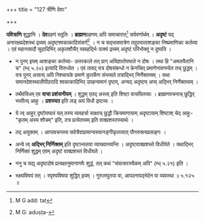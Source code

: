 +++
title = "127 त्रीणि देवाः"

+++


**पवित्राणि** शुद्धानि । **देव**ग्रहणं स्तुतिः । **ब्राह्मण**ग्रहणम् अपि समाचारात्[^२५६] सर्ववर्णार्थम् । **अदृष्टं** यद् अनारक्षप्रदेशस्थं द्रव्यम् अदृष्टश्वकाकादिसंसर्गं[^२५७] । न च सद्भावमात्रेण तदुपघाताशङ्का निष्प्रमाणिका कर्तव्या । एवं महानसादौ सूदादिभिर् अकृतशौचैर् व्यवहर्द्भिः पाक्यं द्रव्यम् अदृष्टं परिभोक्तुं न दुष्यति । 


[^२५७]:
     M G: aduṣṭa-


[^२५६]:
     M G add: tat

- न पुनर् इयम् आशङ्का कर्तव्या- उत्तरकाले तत् प्राग् अविज्ञातोपघाते न दोषः । तथा हि "अमतयैतानि च" (म्ध् ५.२०) इत्यादि विरुध्येत । एवं तावद् यत्र दोषसंबन्धो न केनचित् प्रमाणेनावगम्येत तच् छुद्धम् । यत्र पुनर् असत्य् अपि निश्चायके प्रमाणे कुतर्केण संभव्यते तत्राद्भिर् निर्णेक्तव्यम् । यथा समानदेशस्थालीपीठरादि श्वकाकादिभिर् उपहन्यमानं दृष्टम्, अन्यद् अदृष्टम् अप्य् अद्भिर् निर्णेक्तव्यम् । 

- तथैवंविधम् एव **वाचा प्रशंसनीयम्** । शुद्धम् एतद् अस्त्व् इति शिष्टा वाचयितव्याः । ब्राह्मणवचनाच् छुद्धिर् भव्तीत्य् आहुः । **प्रशस्यत** इति लड् अयं विधौ द्रष्टव्यः । 

- ये त्व् आहुर् दृष्टोपघातं यत् तस्य व्यवहर्त्रा साक्षाच् छुद्धौ क्रियमाणायाम् अदृष्टायाम् शिष्टाश् चेद् आहुः- "कृतम् अस्य शौचम्" इति, तत्र प्रत्येतव्यम् इति वाक्प्रशस्तस्यार्थः । 

- तद् अयुक्तम् । आप्तवचनस्य सर्वत्रैवाप्रामान्यस्यानङ्गीकृतत्वात् पौनरुक्त्यप्रसङ्गः । 

- अन्ये त्व् **अद्भिर् निर्णिक्तम्** इति दृष्टान्ततया व्याख्यानयन्ति । अदृष्टवाक्प्रशस्ते विधीयेते । यथाद्भिर् निर्णिक्तं शुद्धम् एवम् अदृष्टं वाक्प्रशस्तं विधीयते । 

- ननु च यद्य् अदृष्टदोषं प्रत्यक्षानुमानागमैः शुद्धं, तत् कथं "संवत्सरस्यैकम् अपि" (म्ध् ५.२१) इति ।

- भक्ष्यविषयं तत् । स्पृश्यविषया शुद्धिर् इयम् । गुरुलघुतया वा, आपदनापद्भेदेन वा व्यवस्था ॥ ५.१२५ ॥